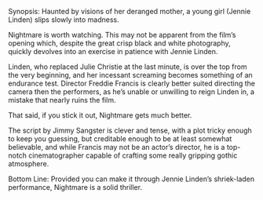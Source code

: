 Synopsis: Haunted by visions of her deranged mother, a young girl (Jennie Linden) slips slowly into madness.

Nightmare is worth watching.  This may not be apparent from the film’s opening which, despite the great crisp black and white photography, quickly devolves into an exercise in patience with Jennie Linden. 

Linden, who replaced Julie Christie at the last minute, is over the top from the very beginning, and her incessant screaming becomes something of an endurance test.  Director Freddie Francis is clearly better suited directing the camera then the performers, as he’s unable or unwilling to reign Linden in, a mistake that nearly ruins the film.

That said, if you stick it out, Nightmare gets much better. 

The script by Jimmy Sangster is clever and tense, with a plot tricky enough to keep you guessing, but creditable enough to be at least somewhat believable, and while Francis may not be an actor’s director, he is a top-notch cinematographer capable of crafting some really gripping gothic atmosphere.

Bottom Line: Provided you can make it through Jennie Linden’s shriek-laden performance, Nightmare is a solid thriller.